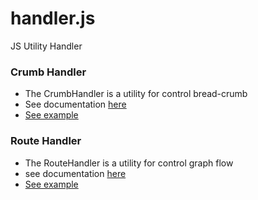 # handler.js
JS Utility Handler

### Crumb Handler
* The CrumbHandler is a utility for control bread-crumb
* See documentation [here](src/doc/crumb.md)
* [See example](https://yracnet.github.io/handler.js/src/example/crumb.html)


### Route Handler 
* The RouteHandler is a utility for control graph flow
* see documentation [here](src/doc/route.md)
* [See example](https://yracnet.github.io/handler.js/src/example/route.html)